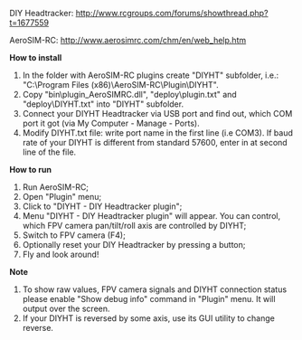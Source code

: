 DIY Headtracker: http://www.rcgroups.com/forums/showthread.php?t=1677559

AeroSIM-RC: http://www.aerosimrc.com/chm/en/web_help.htm

**How to install**

  1. In the folder with AeroSIM-RC plugins create "DIYHT" subfolder, i.e.: "C:\Program Files (x86)\AeroSIM-RC\Plugin\DIYHT".
  1. Copy "bin\plugin\_AeroSIMRC.dll", "deploy\plugin.txt" and "deploy\DIYHT.txt" into "DIYHT" subfolder.
  1. Connect your DIYHT Headtracker via USB port and find out, which COM port it got (via My Computer - Manage - Ports).
  1. Modify DIYHT.txt file: write port name in the first line (i.e COM3). If baud rate of your DIYHT is different from standard 57600, enter in at second line of the file.

**How to run**

  1. Run AeroSIM-RC;
  1. Open "Plugin" menu;
  1. Click to "DIYHT - DIY Headtracker plugin";
  1. Menu "DIYHT - DIY Headtracker plugin" will appear. You can control, which FPV camera pan/tilt/roll axis are controlled by DIYHT;
  1. Switch to FPV camera (F4);
  1. Optionally reset your DIY Headtracker by pressing a button;
  1. Fly and look around!

**Note**

  1. To show raw values, FPV camera signals and DIYHT connection status please enable "Show debug info" command in "Plugin" menu. It will output over the screen.
  1. If your DIYHT is reversed by some axis, use its GUI utility to change reverse.